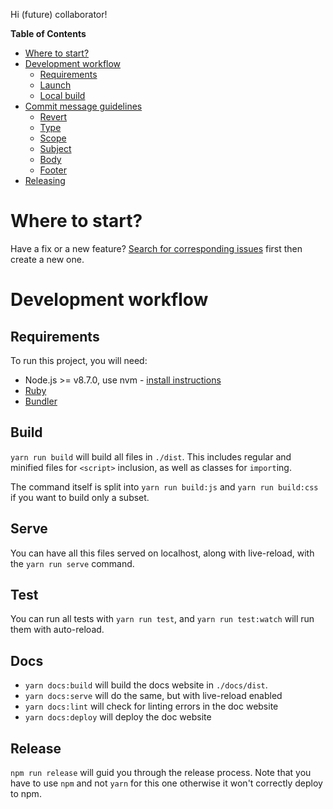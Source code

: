 Hi (future) collaborator!

<!-- START doctoc generated TOC please keep comment here to allow auto update -->
<!-- DON'T EDIT THIS SECTION, INSTEAD RE-RUN doctoc TO UPDATE -->
**Table of Contents**

- [Where to start?](#where-to-start)
- [Development workflow](#development-workflow)
  - [Requirements](#requirements)
  - [Launch](#launch)
  - [Local build](#local-build)
- [Commit message guidelines](#commit-message-guidelines)
  - [Revert](#revert)
  - [Type](#type)
  - [Scope](#scope)
  - [Subject](#subject)
  - [Body](#body)
  - [Footer](#footer)
- [Releasing](#releasing)

<!-- END doctoc generated TOC please keep comment here to allow auto update -->

# Where to start?

Have a fix or a new feature? [Search for corresponding issues](https://github.com/algolia/docsearch/issues) first then create a new one.

# Development workflow

## Requirements

To run this project, you will need:

- Node.js >= v8.7.0, use nvm - [install instructions](https://github.com/creationix/nvm#install-script)
- [Ruby](https://www.ruby-lang.org/en/)
- [Bundler](http://bundler.io/)

## Build

`yarn run build` will build all files in `./dist`. This includes regular and
minified files for `<script>` inclusion, as well as classes for `import`ing.

The command itself is split into `yarn run build:js` and `yarn run build:css` if
you want to build only a subset.

## Serve

You can have all this files served on localhost, along with live-reload, with
the `yarn run serve` command.

## Test

You can run all tests with `yarn run test`, and `yarn run test:watch` will run
them with auto-reload.

## Docs

- `yarn docs:build` will build the docs website in `./docs/dist`.
- `yarn docs:serve` will do the same, but with live-reload enabled
- `yarn docs:lint` will check for linting errors in the doc website
- `yarn docs:deploy` will deploy the doc website

## Release

`npm run release` will guid you through the release process. Note that you have
to use `npm` and not `yarn` for this one otherwise it won't correctly deploy to
npm.

